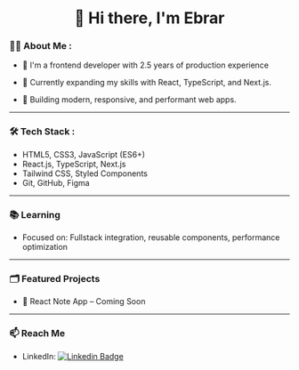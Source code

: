 <h1 align="center">👋 Hi there, I'm Ebrar</h1>

### :man_technologist: About Me :

- 🎯 I'm a frontend developer with 2.5 years of production experience

- 🔄 Currently expanding my skills with React, TypeScript, and Next.js. 

- 🚀 Building modern, responsive, and performant web apps.

<hr>

### 🛠️ Tech Stack :

- HTML5, CSS3, JavaScript (ES6+)  
- React.js, TypeScript, Next.js  
- Tailwind CSS, Styled Components  
- Git, GitHub, Figma
<!-- <div>
  <img src="https://github.com/devicons/devicon/blob/master/icons/html5/html5-original.svg" title="HTML5" alt="HTML" width="40" height="40"/>&nbsp;
  <img src="https://github.com/devicons/devicon/blob/master/icons/css3/css3-plain-wordmark.svg"  title="CSS3" alt="CSS" width="40" height="40"/>&nbsp;
  <img src="https://github.com/devicons/devicon/blob/master/icons/javascript/javascript-original.svg" title="JavaScript" alt="JavaScript" width="40" height="40"/>&nbsp;
  <img src="https://cdn.jsdelivr.net/gh/devicons/devicon/icons/typescript/typescript-original.svg" title="TypeScript" alt="TypeScript" width="40" height="40"/>&nbsp;
  <img src="https://github.com/devicons/devicon/blob/master/icons/react/react-original-wordmark.svg" title="React" alt="React" width="40" height="40"/>&nbsp;
  <img src="https://cdn.jsdelivr.net/gh/devicons/devicon/icons/bootstrap/bootstrap-original.svg" title="Bootstrap" **alt="Bootstrap" width="40" height="40"/>&nbsp;
  <img src="https://cdn.jsdelivr.net/gh/devicons/devicon/icons/figma/figma-original.svg" title="Figma" **alt="Figma" width="40" height="40"/>&nbsp;
  <img src="https://cdn.jsdelivr.net/gh/devicons/devicon/icons/photoshop/photoshop-plain.svg" title="Photoshop" **alt="Photoshop" width="40" height="40"/>
</div>  -->
<hr>

### 📚 Learning
- Focused on: Fullstack integration, reusable components, performance optimization

<hr>

### 🗂️ Featured Projects
- 📒 React Note App – Coming Soon

<hr>

### 📫 Reach Me
- LinkedIn: [![Linkedin Badge](https://img.shields.io/badge/-EbrarHosgul-blue?style=flat&logo=Linkedin&logoColor=white)]([your-linkedin-url](https://www.linkedin.com/in/ebrarhosgul/))
